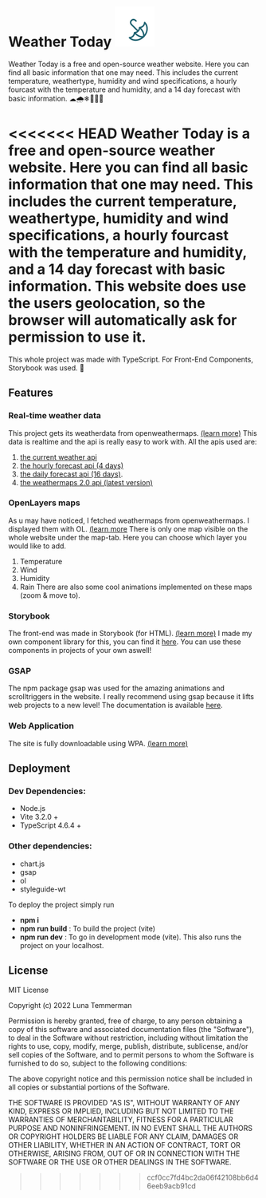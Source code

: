# Weather Today ![Weather Today Logo](./public/logo.svg)
Weather Today is a free and open-source weather website. Here you can find all basic information that one may need. This includes the current temperature, weathertype, humidity and wind specifications, a hourly fourcast with the temperature and humidity, and a 14 day forecast with basic information. ☁🌧❄🌙🌞🌝 

<<<<<<< HEAD
Weather Today is a free and open-source weather website. Here you can find all basic information that one may need. This includes the current temperature, weathertype, humidity and wind specifications, a hourly fourcast with the temperature and humidity, and a 14 day forecast with basic information. This website does use the users geolocation, so the browser will automatically ask for permission to use it.
=======
This whole project was made with TypeScript. For Front-End Components, Storybook was used. 📖
## Features
### Real-time weather data
This project gets its weatherdata from openweathermaps. [(learn more)](https://openweathermap.org/api) This data is realtime and the api is really easy to work with. All the apis used are: 
1. [the current weather api](https://openweathermap.org/current)
2. [the hourly forecast api (4 days)](https://openweathermap.org/api/hourly-forecast)
3. [the daily forecast api (16 days)](https://openweathermap.org/forecast16).
4. [the weathermaps 2.0 api (latest version)](https://openweathermap.org/api/weather-map-1h)
### OpenLayers maps
As u may have noticed, I fetched weathermaps from openweathermaps. I displayed them with OL. [(learn more](https://openlayers.org/) There is only one map visible on the whole website under the map-tab. Here you can choose which layer you would like to add. 
1. Temperature
2. Wind
3. Humidity
4. Rain
There are also some cool animations implemented on these maps (zoom & move to). 
### Storybook
The front-end was made in Storybook (for HTML). [(learn more)](https://storybook.js.org/) I made my own component library for this, you can find it [here](https://styleguide-wt.lunatemmerman.ikdoeict.be). You can use these components in projects of your own aswell!
### GSAP
The npm package gsap was used for the amazing animations and scrolltriggers in the website. I really recommend using gsap because it lifts web projects to a new level! The documentation is available [here](https://greensock.com/gsap/).
### Web Application
The site is fully downloadable using WPA. [(learn more)](https://web.dev/learn/pwa/) 
## Deployment
### Dev Dependencies:
- Node.js
- Vite 3.2.0 +
- TypeScript 4.6.4 +

### Other dependencies:
- chart.js
- gsap
- ol
- styleguide-wt

To deploy the project simply run 
- **npm i**
- **npm run build** : To build the project (vite)
- **npm run dev** : To go in development mode (vite). This also runs the project on your localhost. 
## License
MIT License

Copyright (c) 2022 Luna Temmerman

Permission is hereby granted, free of charge, to any person obtaining a copy
of this software and associated documentation files (the "Software"), to deal
in the Software without restriction, including without limitation the rights
to use, copy, modify, merge, publish, distribute, sublicense, and/or sell
copies of the Software, and to permit persons to whom the Software is
furnished to do so, subject to the following conditions:

The above copyright notice and this permission notice shall be included in all
copies or substantial portions of the Software.

THE SOFTWARE IS PROVIDED "AS IS", WITHOUT WARRANTY OF ANY KIND, EXPRESS OR
IMPLIED, INCLUDING BUT NOT LIMITED TO THE WARRANTIES OF MERCHANTABILITY,
FITNESS FOR A PARTICULAR PURPOSE AND NONINFRINGEMENT. IN NO EVENT SHALL THE
AUTHORS OR COPYRIGHT HOLDERS BE LIABLE FOR ANY CLAIM, DAMAGES OR OTHER
LIABILITY, WHETHER IN AN ACTION OF CONTRACT, TORT OR OTHERWISE, ARISING FROM,
OUT OF OR IN CONNECTION WITH THE SOFTWARE OR THE USE OR OTHER DEALINGS IN THE
SOFTWARE.
>>>>>>> ccf0cc7fd4bc2da06f42108bb6d46eeb9acb91cd
